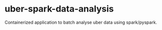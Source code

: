 # uber-spark-data-analysis
Containerized application to batch analyse uber data using spark/pyspark.
